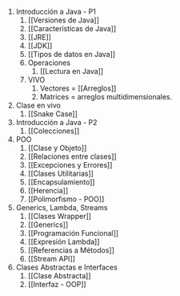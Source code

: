 1. Introducción a Java - P1 
	1. [[Versiones de Java]]
	2. [[Características de Java]]
	3. [[JRE]]
	4. [[JDK]]
	5. [[Tipos de datos en Java]]
	6. Operaciones
		1. [[Lectura en Java]]
	7. VIVO
		1. Vectores = [[Arreglos]]
		2. Matrices = arreglos multidimensionales.
2. Clase en vivo
	1. [[Snake Case]]
3. Introducción a Java - P2
	1. [[Colecciones]] 
4. POO 
	1. [[Clase y Objeto]]
	2. [[Relaciones entre clases]]
	3. [[Excepciones y Errores]]
	4. [[Clases Utilitarias]]
	5. [[Encapsulamiento]]
	6. [[Herencia]]
	7. [[Polimorfismo - POO]]
5. Generics, Lambda, Streams
	1. [[Clases Wrapper]]
	2. [[Generics]]
	3. [[Programación Funcional]]
	4. [[Expresión Lambda]]
	5. [[Referencias a Métodos]]
	6. [[Stream API]]
6. Clases Abstractas e Interfaces
	1. [[Clase Abstracta]]
	2. [[Interfaz - OOP]]

